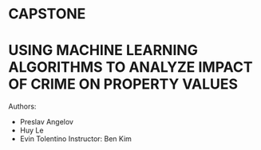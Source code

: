 # CAPSTONE
# USING MACHINE LEARNING ALGORITHMS TO ANALYZE IMPACT OF CRIME ON PROPERTY VALUES
Authors:
- Preslav Angelov
- Huy Le
- Evin Tolentino
Instructor: Ben Kim
